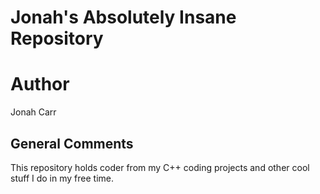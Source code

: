 # Jonah's Absolutely Insane Repository

# Author
Jonah Carr

## General Comments
This repository holds coder from my C++ coding projects and other cool stuff I do in my free time.

